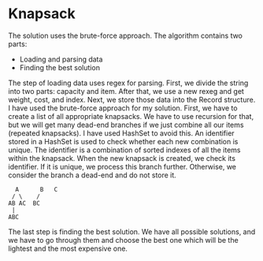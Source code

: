 # Knapsack

The solution uses the brute-force approach. The algorithm contains two parts:

* Loading and parsing data
* Finding the best solution

The step of loading data uses regex for parsing. First, we divide the string into two parts: capacity and item. After
that, we use a new rexeg and get weight, cost, and index. Next, we store those data into the Record structure. I have
used the brute-force approach for my solution. First, we have to create a list of all appropriate knapsacks. We have to
use recursion for that, but we will get many dead-end branches if we just combine all our items (repeated knapsacks). I
have used HashSet to avoid this. An identifier stored in a HashSet is used to check whether each new combination is
unique. The identifier is a combination of sorted indexes of all the items within the knapsack. When the new knapsack is
created, we check its identifier. If it is unique, we process this branch further. Otherwise, we consider the branch a
dead-end and do not store it.

      A      B   C
     / \    /
    AB AC  BC
     |
    ABC

The last step is finding the best solution. We have all possible solutions, and we have to go through them and choose
the best one which will be the lightest and the most expensive one.